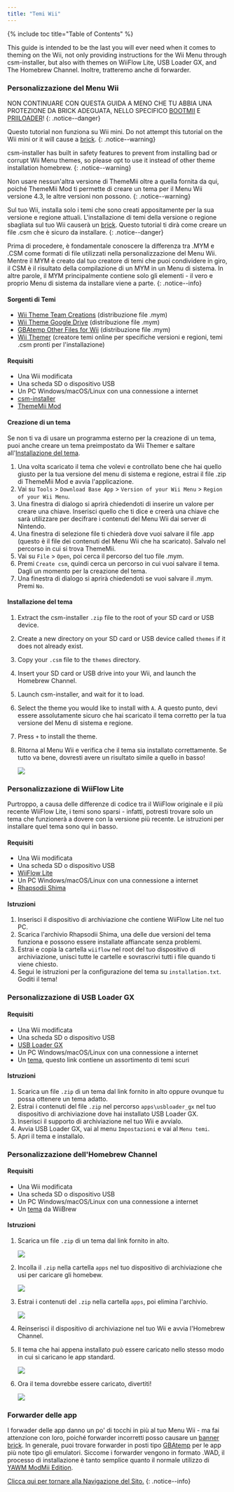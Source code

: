 ```yaml
---
title: "Temi Wii"
---
```


{% include toc title="Table of Contents" %}

This guide is intended to be the last you will ever need when it comes to theming on the Wii, not only providing instructions for the Wii Menu through csm-installer, but also with themes on WiiFlow Lite, USB Loader GX, and The Homebrew Channel. Inoltre, tratteremo anche di forwarder.

### Personalizzazione del Menu Wii

NON CONTINUARE CON QUESTA GUIDA A MENO CHE TU ABBIA UNA PROTEZIONE DA BRICK ADEGUATA, NELLO SPECIFICO [BOOTMII](bootmii) E [PRIILOADER](priiloader)!
{: .notice--danger}

Questo tutorial non funziona su Wii mini. Do not attempt this tutorial on the Wii mini or it will cause a [brick](bricks#theme-brick).
{: .notice--warning}

csm-installer has built in safety features to prevent from installing bad or corrupt Wii Menu themes, so please opt to use it instead of other theme installation homebrew.
{: .notice--warning}

Non usare nessun'altra versione di ThemeMii oltre a quella fornita da qui, poiché ThemeMii Mod ti permette di creare un tema per il Menu Wii versione 4.3, le altre versioni non possono.
{: .notice--warning}

Sul tuo Wii, installa solo i temi che sono creati appositamente per la sua versione e regione attuali. L'installazione di temi della versione o regione sbagliata sul tuo Wii causerà un [brick](bricks#theme-brick). Questo tutorial ti dirà come creare un file .csm che è sicuro da installare.
{: .notice--danger}

Prima di procedere, è fondamentale conoscere la differenza tra .MYM e .CSM come formati di file utilizzati nella personalizzazione del Menu Wii. Mentre il MYM è creato dal tuo creatore di temi che puoi condividere in giro, il CSM è il risultato della compilazione di un MYM in un Menu di sistema. In altre parole, il MYM principalmente contiene solo gli elementi - il vero e proprio Menu di sistema da installare viene a parte.
{: .notice--info}

#### Sorgenti di Temi

+ [Wii Theme Team Creations](https://gbatemp.net/threads/wii-theme-team-creations.260327/) (distribuzione file .mym)
+ [Wii Theme Google Drive](https://drive.google.com/drive/folders/1H8bKkZa5Nwy7tBmDvKEVXhoZStucpUr3) (distribuzione file .mym)
+ [GBAtemp Other Files for Wii](https://gbatemp.net/download/categories/other-files.166/) (distribuzione file .mym)
+ [Wii Themer](http://www.wiithemer.org/) (creatore temi online per specifiche versioni e regioni, temi .csm pronti per l'installazione)

#### Requisiti

* Una Wii modificata
* Una scheda SD o dispositivo USB
* Un PC Windows/macOS/Linux con una connessione a internet
* [csm-installer](https://oscwii.org/library/app/csm-installer)
* [ThemeMii Mod](/assets/files/New_ThemeMii_MOD.zip)

#### Creazione di un tema

Se non ti va di usare un programma esterno per la creazione di un tema, puoi anche creare un tema preimpostato da Wii Themer e saltare all'[Installazione del tema](themes#theme-installation).

1. Una volta scaricato il tema che volevi e controllato bene che hai quello giusto per la tua versione del menu di sistema e regione, estrai il file .zip di ThemeMii Mod e avvia l'applicazione.
1. Vai su `Tools` > `Download Base App` > `Version of your Wii Menu` > `Region of your Wii Menu`.
1. Una finestra di dialogo si aprirà chiedendoti di inserire un valore per creare una chiave. Inserisci quello che ti dice e creerà una chiave che sarà utilizzare per decifrare i contenuti del Menu Wii dai server di Nintendo.
1. Una finestra di selezione file ti chiederà dove vuoi salvare il file .app (questo è il file dei contenuti del Menu Wii che ha scaricato). Salvalo nel percorso in cui si trova ThemeMii.
1. Vai su `File` > `Open`, poi cerca il percorso del tuo file .mym.
1. Premi `Create csm`, quindi cerca un percorso in cui vuoi salvare il tema. Dagli un momento per la creazione del tema.
1. Una finestra di dialogo si aprirà chiedendoti se vuoi salvare il .mym. Premi `No`.

#### Installazione del tema

1. Extract the csm-installer `.zip` file to the root of your SD card or USB device.
1. Create a new directory on your SD card or USB device called `themes` if it does not already exist.
1. Copy your `.csm` file to the `themes` directory.
1. Insert your SD card or USB drive into your Wii, and launch the Homebrew Channel.
1. Launch csm-installer, and wait for it to load.
1. Select the theme you would like to install with `A`. A questo punto, devi essere assolutamente sicuro che hai scaricato il tema corretto per la tua versione del Menu di sistema e regione.
1. Press `+` to install the theme.
1. Ritorna al Menu Wii e verifica che il tema sia installato correttamente. Se tutto va bene, dovresti avere un risultato simile a quello in basso!

    ![](/images/themes/themed-wii-menu.png)

### Personalizzazione di WiiFlow Lite

Purtroppo, a causa delle differenze di codice tra il WiiFlow originale e il più recente WiiFlow Lite, i temi sono sparsi - infatti, potresti trovare solo un tema che funzionerà a dovere con la versione più recente. Le istruzioni per installare quel tema sono qui in basso.

#### Requisiti

* Una Wii modificata
* Una scheda SD o dispositivo USB
* [WiiFlow Lite](wii-loaders#wiiflow-lite)
* Un PC Windows/macOS/Linux con una connessione a internet
* [Rhapsodii Shima](https://gbatemp.net/threads/rhapsodii-shima-5-4.555062/)

#### Istruzioni

1. Inserisci il dispositivo di archiviazione che contiene WiiFlow Lite nel tuo PC.
1. Scarica l'archivio Rhapsodii Shima, una delle due versioni del tema funziona e possono essere installate affiancate senza problemi.
1. Estrai e copia la cartella `wiiflow` nel root del tuo dispositivo di archiviazione, unisci tutte le cartelle e sovrascrivi tutti i file quando ti viene chiesto.
1. Segui le istruzioni per la configurazione del tema su `installation.txt`. Goditi il tema!

### Personalizzazione di USB Loader GX

#### Requisiti

* Una Wii modificata
* Una scheda SD o dispositivo USB
* [USB Loader GX](wii-loaders#usb-loader-gx)
* Un PC Windows/macOS/Linux con una connessione a internet
* Un [tema](https://gbatemp.net/threads/dark-wii-usb-loader-gx-themes.584493/), questo link contiene un assortimento di temi scuri

#### Istruzioni

1. Scarica un file `.zip` di un tema dal link fornito in alto oppure ovunque tu possa ottenere un tema adatto.
1. Estrai i contenuti del file `.zip` nel percorso `apps\usbloader_gx` nel tuo dispositivo di archiviazione dove hai installato USB Loader GX.
1. Inserisci il supporto di archiviazione nel tuo Wii e avvialo.
1. Avvia USB Loader GX, vai al menu `Impostazioni` e vai al `Menu temi`.
1. Apri il tema e installalo.

### Personalizzazione dell'Homebrew Channel

#### Requisiti

* Una Wii modificata
* Una scheda SD o dispositivo USB
* Un PC Windows/macOS/Linux con una connessione a internet
* Un [tema](https://wiibrew.org/wiki/Homebrew_Channel/Themes) da WiiBrew

#### Istruzioni

1. Scarica un file `.zip` di un tema dal link fornito in alto.

    ![](/images/themes/homebrew-channel-example-theme.png)

1. Incolla il `.zip` nella cartella `apps` nel tuo dispositivo di archiviazione che usi per caricare gli homebew.

    ![](/images/themes/homebrew-channel-paste-zip.png)

1. Estrai i contenuti del `.zip` nella cartella `apps`, poi elimina l'archivio.

    ![](/images/themes/homebrew-channel-extract-theme.png)

1. Reinserisci il dispositivo di archiviazione nel tuo Wii e avvia l'Homebrew Channel.
1. Il tema che hai appena installato può essere caricato nello stesso modo in cui si caricano le app standard.

    ![](/images/themes/homebrew-channel-load-theme.png)

1. Ora il tema dovrebbe essere caricato, divertiti!

    ![](/images/themes/homebrew-channel-theme-done.png)

### Forwarder delle app

I forwader delle app danno un po' di tocchi in più al tuo Menu Wii - ma fai attenzione con loro, poiché forwarder incorretti posso causare un [banner brick](bricks#banner-brick). In generale, puoi trovare forwarder in posti tipo [GBAtemp](https://gbatemp.net/threads/wii-forwarder-repository.588781/) per le app più note tipo gli emulatori. Siccome i forwarder vengono in formato .WAD, il processo di installazione è tanto semplice quanto il normale utilizzo di [YAWM ModMii Edition](yawmme).


[Clicca qui per tornare alla Navigazione del Sito.](navigazione-sito)
{: .notice--info}

